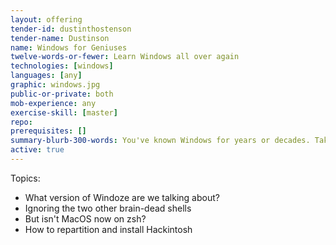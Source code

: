 ```yaml
---
layout: offering
tender-id: dustinthostenson
tender-name: Dustinson
name: Windows for Geniuses
twelve-words-or-fewer: Learn Windows all over again
technologies: [windows]
languages: [any]
graphic: windows.jpg
public-or-private: both
mob-experience: any
exercise-skill: [master]
repo: 
prerequisites: []
summary-blurb-300-words: You've known Windows for years or decades. Take the plunge and learn its newest features. Get closer to a Windows command-line that doesn't stink. (And no it's not PowerShell.).
active: true
---
```

Topics:

* What version of Windoze are we talking about?
* Ignoring the two other brain-dead shells
* But isn't MacOS now on zsh?
* How to repartition and install Hackintosh
